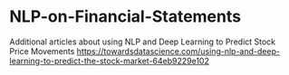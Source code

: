 # NLP-on-Financial-Statements

Additional articles about using NLP and Deep Learning to Predict Stock Price Movements
https://towardsdatascience.com/using-nlp-and-deep-learning-to-predict-the-stock-market-64eb9229e102
